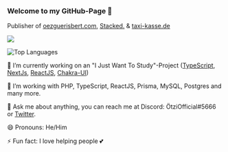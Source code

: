 ### Welcome to my GitHub-Page 👋

Publisher of [oezguerisbert.com](https://oezguerisbert.com), [Stacked.](https://github.com/oetzilabs/stacked) & [taxi-kasse.de](https://taxi-kasse.de)

![](https://github-readme-stats.vercel.app/api?username=oezguerisbert&show_icons=true)

![Top Languages](https://github-readme-stats.vercel.app/api/top-langs/?username=oezguerisbert)

🔭 I’m currently working on an "I Just Want To Study"-Project ([TypeScript](https://www.typescriptlang.org/), [NextJs](https://nextjs.org/), [ReactJS](https://reactjs.org/), [Chakra-UI](https://chakra-ui.com))

🤔 I’m working with PHP, TypeScript, ReactJS, Prisma, MySQL, Postgres and many more.

💬 Ask me about anything, you can reach me at Discord: ÖtziOfficial#5666 or [Twitter](https://twitter.com/oezguerisbert).

😄 Pronouns: He/Him

⚡ Fun fact: I love helping people 💕
